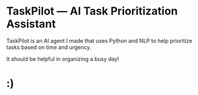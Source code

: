 # TaskPilot — AI Task Prioritization Assistant

TaskPilot is an AI agent I made that uses Python and NLP to help prioritize tasks based on time and urgency. 

It should be helpful in organizing a busy day!

# :)
